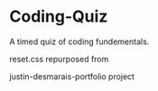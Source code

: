 # Coding-Quiz
A timed quiz of coding fundementals.

reset.css repurposed from 

justin-desmarais-portfolio project
